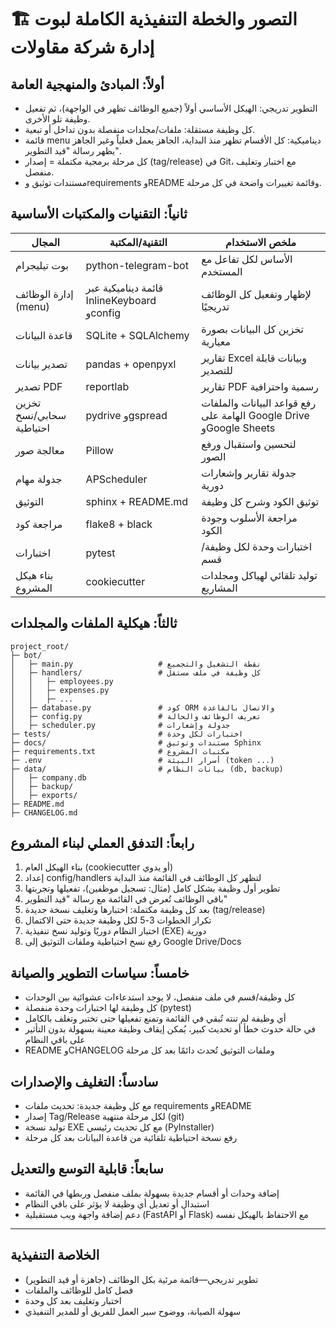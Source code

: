 # 🏗️ التصور والخطة التنفيذية الكاملة لبوت إدارة شركة مقاولات

## أولاً: المبادئ والمنهجية العامة
- التطوير تدريجي: الهيكل الأساسي أولاً (جميع الوظائف تظهر في الواجهة)، ثم تفعيل وظيفة تلو الأخرى.
- كل وظيفة مستقلة: ملفات/مجلدات منفصلة بدون تداخل أو تبعية.
- قائمة menu ديناميكية: كل الأقسام تظهر منذ البداية، الجاهز يعمل فعلياً وغير الجاهز يظهر رسالة "قيد التطوير".
- كل مرحلة برمجية مكتملة = إصدار (tag/release) في Git، مع اختبار وتغليف منفصل.
- مستندات توثيق وrequirements وREADME وقائمة تغييرات واضحة في كل مرحلة.

## ثانياً: التقنيات والمكتبات الأساسية
| المجال                  | التقنية/المكتبة              | ملخص الاستخدام                |
|------------------------|-----------------------------|-------------------------------|
| بوت تيليجرام           | python-telegram-bot         | الأساس لكل تفاعل مع المستخدم  |
| إدارة الوظائف (menu)   | قائمة ديناميكية عبر InlineKeyboard وconfig | لإظهار وتفعيل كل الوظائف تدريجيًا |
| قاعدة البيانات         | SQLite + SQLAlchemy         | تخزين كل البيانات بصورة معيارية |
| تصدير بيانات           | pandas + openpyxl           | تقارير Excel وبيانات قابلة للتصدير |
| تصدير PDF              | reportlab                   | تقارير PDF رسمية واحترافية   |
| تخزين سحابي/نسخ احتياطية | pydrive وgspread            | رفع قواعد البيانات والملفات الهامة على Google Drive وGoogle Sheets |
| معالجة صور             | Pillow                      | لتحسين واستقبال ورفع الصور   |
| جدولة مهام              | APScheduler                 | جدولة تقارير وإشعارات دورية   |
| التوثيق                | sphinx + README.md          | توثيق الكود وشرح كل وظيفة     |
| مراجعة كود             | flake8 + black              | مراجعة الأسلوب وجودة الكود    |
| اختبارات               | pytest                      | اختبارات وحدة لكل وظيفة/قسم   |
| بناء هيكل المشروع      | cookiecutter                | توليد تلقائي لهياكل ومجلدات المشاريع |

## ثالثاً: هيكلية الملفات والمجلدات
```
project_root/
├─ bot/
│   ├─ main.py                   # نقطة التشغيل والتجميع
│   ├─ handlers/                 # كل وظيفة في ملف مستقل
│   │   ├─ employees.py
│   │   ├─ expenses.py
│   │   ├─ ...
│   ├─ database.py               # كود ORM والاتصال بالقاعدة
│   ├─ config.py                 # تعريف الوظائف والحالة
│   ├─ scheduler.py              # جدولة وإشعارات
├─ tests/                        # اختبارات لكل وحدة
├─ docs/                         # مستندات وتوثيق Sphinx
├─ requirements.txt              # مكتبات المشروع
├─ .env                          # أسرار البيئة (token ...)
├─ data/                         # بيانات النظام (db, backup)
│   ├─ company.db
│   ├─ backup/
│   ├─ exports/
├─ README.md
├─ CHANGELOG.md
```

## رابعاً: التدفق العملي لبناء المشروع
1. بناء الهيكل العام (cookiecutter أو يدوي)
2. إعداد config/handlers لتظهر كل الوظائف في القائمة منذ البداية
3. تطوير أول وظيفة بشكل كامل (مثال: تسجيل موظفين)، تفعيلها وتجربتها
4. باقي الوظائف تُعرض في القائمة مع رسالة "قيد التطوير"
5. بعد كل وظيفة مكتملة: اختبارها وتغليف نسخة جديدة (tag/release)
6. تكرار الخطوات 3-5 لكل وظيفة جديدة حتى الاكتمال
7. اختبار النظام دوريًا وتوليد نسخ تنفيذية (EXE) دورية
8. رفع نسخ احتياطية وملفات التوثيق إلى Google Drive/Docs

## خامساً: سياسات التطوير والصيانة
- كل وظيفة/قسم في ملف منفصل، لا يوجد استدعاءات عشوائية بين الوحدات
- كل وظيفة لها اختبارات وحدة منفصلة (pytest)
- أي وظيفة لم تنته تُبقي في القائمة وتمنع تفعيلها حتى تختبر وتغلف بالكامل
- في حالة حدوث خطأ أو تحديث كبير، يُمكن إيقاف وظيفة معينة بسهولة بدون التأثير على باقي النظام
- README وCHANGELOG وملفات التوثيق تُحدث دائمًا بعد كل مرحلة

## سادساً: التغليف والإصدارات
- مع كل وظيفة جديدة: تحديث ملفات requirements وREADME
- إصدار Tag/Release لكل مرحلة منتهية (git)
- توليد نسخة EXE مع كل تحديث رئيسي (PyInstaller)
- رفع نسخة احتياطية تلقائية من قاعدة البيانات بعد كل مرحلة

## سابعاً: قابلية التوسع والتعديل
- إضافة وحدات أو أقسام جديدة بسهولة بملف منفصل وربطها في القائمة
- استبدال أو تعديل أي وظيفة لا يؤثر على باقي النظام
- دعم إضافة واجهة ويب مستقبلية (FastAPI أو Flask) مع الاحتفاظ بالهيكل نفسه

---

## **الخلاصة التنفيذية**
- تطوير تدريجي—قائمة مرئية بكل الوظائف (جاهزة أو قيد التطوير)
- فصل كامل للوظائف والملفات
- اختبار وتغليف بعد كل وحدة
- سهولة الصيانة، ووضوح سير العمل للفريق أو للمدير التنفيذي


